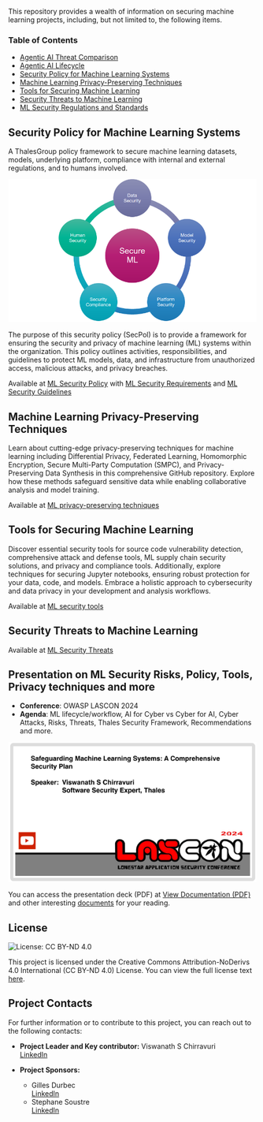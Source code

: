 This repository provides a wealth of information on securing machine learning projects, including, but not limited to, the following items.

### Table of Contents

- [Agentic AI Threat Comparison](agentic-ai/CSA_agenticAI_vs_OWASP_agenticAI_threats.md)
- [Agentic AI Lifecycle](agentic-ai/agentic-ai-lifecycle.md)
- [Security Policy for Machine Learning Systems](security-policy/ml-secpol.md)
- [Machine Learning Privacy-Preserving Techniques](privacy/ml-privacy-techniques.md)
- [Tools for Securing Machine Learning](tools/ml-security-tools.md)
- [Security Threats to Machine Learning](ml-threats/ml-threats.md)
- [ML Security Regulations and Standards](ml-security-industry-references.md)

## Security Policy for Machine Learning Systems

A ThalesGroup policy framework to secure machine learning datasets, models, underlying platform, compliance with internal and external regulations, and to humans involved.

**![image](images/ml.png)**

The purpose of this security policy (SecPol) is to provide a framework for ensuring the security and privacy of machine learning (ML) systems within the organization. This policy outlines activities, responsibilities, and guidelines to protect ML models, data, and infrastructure from unauthorized access, malicious attacks, and privacy breaches.

Available at [ML Security Policy](security-policy/ml-secpol.md) with [ML Security Requirements](security-policy/ml-secpol-detailed.md) and [ML Security Guidelines](security-policy/guidelines/ml-secpol-guidelines.md)

## Machine Learning Privacy-Preserving Techniques
Learn about cutting-edge privacy-preserving techniques for machine learning including Differential Privacy, Federated Learning, Homomorphic Encryption, Secure Multi-Party Computation (SMPC), and Privacy-Preserving Data Synthesis in this comprehensive GitHub repository. Explore how these methods safeguard sensitive data while enabling collaborative analysis and model training.

Available at [ML privacy-preserving techniques](privacy/ml-privacy-techniques.md)

## Tools for Securing Machine Learning

Discover essential security tools for source code vulnerability detection, comprehensive attack and defense tools, ML supply chain security solutions, and privacy and compliance tools. Additionally, explore techniques for securing Jupyter notebooks, ensuring robust protection for your data, code, and models. Embrace a holistic approach to cybersecurity and data privacy in your development and analysis workflows.

Available at [ML security tools](tools/ml-security-tools.md)

## Security Threats to Machine Learning

Available at [ML Security Threats](ml-threats/ml-threats.md)

## Presentation on ML Security Risks, Policy, Tools, Privacy techniques and more

- **Conference**: OWASP LASCON 2024
- **Agenda**: ML lifecycle/workflow, AI for Cyber vs Cyber for AI, Cyber Attacks, Risks, Threats, Thales Security Framework, Recommendations and more.

<a href="https://youtu.be/vcRsGlrsFjs?si=WSaQUe9-bNpNEHEc&t=58" target="_blank">
  <img src="images/lascon2024.png" 
       alt="Watch the video" 
       title="Watch the video" 
       style="width:600px;">
</a>

You can access the presentation deck (PDF) at 
[View Documentation (PDF)](presentations/ML_SecPlan.pdf) and other interesting [documents](documents/documents.md) for your reading.


## License

![License: CC BY-ND 4.0](https://img.shields.io/badge/License-CC_BY--ND_4.0-lightgrey.svg)

This project is licensed under the Creative Commons Attribution-NoDerivs 4.0 International (CC BY-ND 4.0) License. 
You can view the full license text [here](https://creativecommons.org/licenses/by-nd/4.0/legalcode).

## Project Contacts

For further information or to contribute to this project, you can reach out to the following contacts:

- **Project Leader and Key contributor:** Viswanath S Chirravuri  
  [LinkedIn](https://www.linkedin.com/in/chviswanath/)

- **Project Sponsors:**
  - Gilles Durbec  
    [LinkedIn](https://fr.linkedin.com/in/gilles-durbec-1435412)
  - Stephane Soustre  
    [LinkedIn](https://www.linkedin.com/in/stephane-soustre-09a10b2/)
